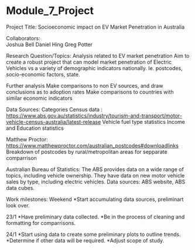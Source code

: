 # Module_7_Project
Project Title:
Socioeconomic impact on EV Market Penetration in Australia

Collaborators:  
  Joshua Bell
  Daniel Hing
  Greg Potter

Research Question/Topics:
  Analysis related to EV market penetration
  Aim to create a robust project that can model market penetration of Electric Vehicles vs a variety of demographic indicators nationally.
  Ie. postcodes, socio-economic factors, state.

  Further analysis
  Make comparisons to non EV sources, and draw conclusions as to adoption rates
  Make comparisons to countries with similar economic indicators

Data Sources:
Categories
  Census data : https://www.abs.gov.au/statistics/industry/tourism-and-transport/motor-vehicle-census-australia/latest-release
    Vehicle fuel type statistics
    Income and Education statistics
  
  Matthew Proctor: https://www.matthewproctor.com/australian_postcodes#downloadlinks
    Breakdown of postcodes by rural/metropolitan areas for sepparate comparrison

Australian Bureau of Statistics: The ABS provides data on a wide range of topics, including vehicle ownership. They have data on new motor vehicle sales by type, including electric vehicles.
Data sources: ABS website, ABS data cubes.

Work milestones:
  Weekend
    *Start accumulating data sources, preliminart look over.

  23/1
    *Have preliminary data collected.
    *Be in the process of cleaning and formatting for comparrisons.

  24/1
    *Start using data to create some preliminary plots to outline trends.
    *Determine if other data will be required.
    *Adjust scope of study.
    
